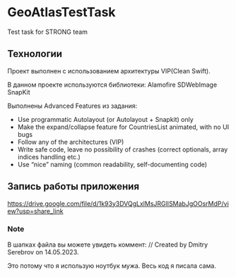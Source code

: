 # GeoAtlasTestTask
Test task for STRONG team

## Технологии
Проект выполнен с использованием архитектуры VIP(Clean Swift).

В данном проекте используются библиотеки:
Alamofire
SDWebImage
SnapKit

Выполнены Advanced Features из задания:
- Use programmatic Autolayout (or Autolayout + Snapkit) only
- Make the expand/collapse feature for CountriesList animated, with no UI bugs
- Follow any of the architectures (VIP)
- Write safe code, leave no possibility of crashes (correct optionals, array indices handling etc.)
- Use “nice” naming (common readability, self-documenting code)

## Запись работы приложения
https://drive.google.com/file/d/1k93y3DVQgLxlMsJRGlISMabJgOOsrMdP/view?usp=share_link

### Note
В шапках файла вы можете увидеть коммент:
//  Created by Dmitry Serebrov on 14.05.2023.

Это потому что я использую ноутбук мужа. Весь код я писала сама.
